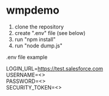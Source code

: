 # wmpdemo

1. clone the repository
2. create ".env" file (see below)
3. run "npm install"
4. run "node dump.js"

.env file example

LOGIN_URL=https://test.salesforce.com  
USERNAME=<<your Salesforce user name>>  
PASSWORD=<<your Salesforce password>>  
SECURITY_TOKEN=<<your Salesforce security token>>  
  
  


